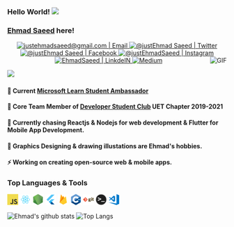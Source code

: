 ### Hello World! <img src="https://user-images.githubusercontent.com/46846821/87522094-a135a000-c69e-11ea-899d-e8093968ef3b.gif" width="24px">
### [Ehmad Saeed](https://ehmadsaeed.me/) here!

<p align="center">
<a href="mailto:justehmadsaeed@gmail.com">
  <img  alt="justehmadsaeed@gmail.com | Email" src="https://img.shields.io/badge/gmail-%231DA1F2.svg?&style=for-the-badge&logo=gmail&logoColor=white&color=071A2C" />
</a>
  
<a href="https://twitter.com/justEhmadSaeed">
  <img alt="@justEhmad Saeed | Twitter" src="https://img.shields.io/badge/twitter-%231DA1F2.svg?&style=for-the-badge&logo=twitter&logoColor=white&color=071A2C" />
  </a>
  
<a href="https://www.facebook.com/justEhmadSaeed">
  <img  alt="@justEhmad Saeed | Facebook" src="https://img.shields.io/badge/facebook-%231877F2.svg?&style=for-the-badge&logo=facebook&logoColor=white&color=071A2C" />
  </a>

<a href="https://www.instagram.com/justEhmadSaeed">
    <img alt="@justEhmadSaeed | Instagram"  src="https://img.shields.io/badge/instagram-%23E4405F.svg?&style=for-the-badge&logo=instagram&logoColor=white&color=071A2C" />
  </a>

<a href="https://www.linkedin.com/in/justehmadsaeed/">
    <img alt="EhmadSaeed | LinkdeIN"src="https://img.shields.io/badge/linkedin-%230077B5.svg?&style=for-the-badge&logo=linkedin&logoColor=white&color=071A2C" />
  </a>
<a href="https://medium.com/@justEhmadSaeed" target="_blank">
    <img src = "https://img.shields.io/badge/medium-%2312100E.svg?&style=for-the-badge&logo=medium&logoColor=white&color=071A2C" alt = "Medium" />
  </a>

<img align="right" alt="GIF" src="https://media.giphy.com/media/836HiJc7pgzy8iNXCn/giphy.gif" />

![](https://komarev.com/ghpvc/?username=justEhmadSaeed&color=blueviolet&label=Profile+Views)

#### 👯 Current [Microsoft Learn Student Ambassador](https://studentambassadors.microsoft.com)

#### 🤗 Core Team Member of [Developer Student Club](https://developers.google.com/community/dsc) UET Chapter 2019-2021

#### 🌱 Currently chasing Reactjs & Nodejs for web development & Flutter for Mobile App Development.

#### 🎨 Graphics Designing & drawing illustations are Ehmad's hobbies.

#### ⚡ Working on creating open-source web & mobile apps.

### Top Languages & Tools

<code><img height="25" src="https://raw.githubusercontent.com/github/explore/80688e429a7d4ef2fca1e82350fe8e3517d3494d/topics/javascript/javascript.png"></code>
<code><img height="25" src="https://raw.githubusercontent.com/github/explore/80688e429a7d4ef2fca1e82350fe8e3517d3494d/topics/react/react.png"></code>
<code><img height="25" src="https://raw.githubusercontent.com/github/explore/80688e429a7d4ef2fca1e82350fe8e3517d3494d/topics/nodejs/nodejs.png"></code>
<code><img height="25" src="https://raw.githubusercontent.com/github/explore/80688e429a7d4ef2fca1e82350fe8e3517d3494d/topics/flutter/flutter.png"></code>
<code><img height="25" src="https://raw.githubusercontent.com/github/explore/80688e429a7d4ef2fca1e82350fe8e3517d3494d/topics/firebase/firebase.png"></code>
<code><img height="25" src="https://raw.githubusercontent.com/github/explore/80688e429a7d4ef2fca1e82350fe8e3517d3494d/topics/cpp/cpp.png"></code>
<code><img height="25" src="https://raw.githubusercontent.com/github/explore/80688e429a7d4ef2fca1e82350fe8e3517d3494d/topics/git/git.png"></code>
<code><img height="25" src="https://raw.githubusercontent.com/github/explore/80688e429a7d4ef2fca1e82350fe8e3517d3494d/topics/terminal/terminal.png"></code>
<code><img height="25" src="https://raw.githubusercontent.com/github/explore/80688e429a7d4ef2fca1e82350fe8e3517d3494d/topics/visual-studio-code/visual-studio-code.png" /></code>

![Ehmad's github stats](https://github-readme-stats.vercel.app/api?username=justEhmadSaeed&theme=tokyonight&show_icons=true&hide_border=true&count_private=true)
![Top Langs](https://github-readme-stats.vercel.app/api/top-langs/?username=justEhmadSaeed&hide=scss&layout=compact&theme=tokyonight)

<!--

Here are some ideas to get you started:

- 👯 I’m looking to collaborate on ...
- 🤔 I’m looking for help with ...
- 💬 Ask me about
- 😄 Pronouns: ...
- ⚡ Fun fact: ...
-->
